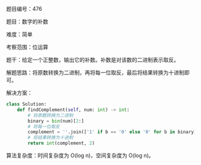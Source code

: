 题目编号：476

题目：数字的补数

难度：简单

考察范围：位运算

题干：给定一个正整数，输出它的补数。补数是对该数的二进制表示取反。

解题思路：将原数转换为二进制，再将每一位取反，最后将结果转换为十进制即可。

解决方案：

```python
class Solution:
    def findComplement(self, num: int) -> int:
        # 将原数转换为二进制
        binary = bin(num)[2:]
        # 将每一位取反
        complement = ''.join(['1' if b == '0' else '0' for b in binary])
        # 将结果转换为十进制
        return int(complement, 2)
```

算法复杂度：时间复杂度为 O(log n)，空间复杂度为 O(log n)。